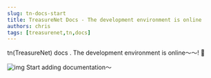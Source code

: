 ```yaml
---
slug: tn-docs-start
title: TreasureNet Docs - The development environment is online
authors: chris
tags: [treasurenet,tn,docs]
---
```


tn(TreasureNet) docs . The development environment is online～～! 🎉

<!--truncate-->

![img](https://www.healthcapusa.com/wp-content/uploads/2019/10/Congratulations-881x294.png)
Start adding documentation～
